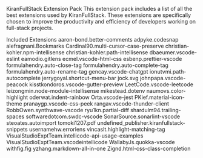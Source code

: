KiranFullStack Extension Pack
This extension pack includes a list of all the best extensions used by KiranFullStack. These extensions are specifically chosen to improve the productivity and efficiency of developers working on full-stack projects.

Included Extensions
aaron-bond.better-comments
adpyke.codesnap
alefragnani.Bookmarks
Cardinal90.multi-cursor-case-preserve
christian-kohler.npm-intellisense
christian-kohler.path-intellisense
dbaeumer.vscode-eslint
eamodio.gitlens
ecmel.vscode-html-css
esbenp.prettier-vscode
formulahendry.auto-close-tag
formulahendry.auto-complete-tag
formulahendry.auto-rename-tag
gencay.vscode-chatgpt
ionutvmi.path-autocomplete
jerrygoyal.shortcut-menu-bar
jock.svg
johnpapa.vscode-peacock
kisstkondoros.vscode-gutter-preview
LeetCode.vscode-leetcode
leizongmin.node-module-intellisense
mikestead.dotenv
naumovs.color-highlight
oderwat.indent-rainbow
Orta.vscode-jest
PKief.material-icon-theme
pranaygp.vscode-css-peek
rangav.vscode-thunder-client
RobbOwen.synthwave-vscode
ryu1kn.partial-diff
shardulm94.trailing-spaces
softwaredotcom.swdc-vscode
SonarSource.sonarlint-vscode
steoates.autoimport
tomoki1207.pdf
undefined_publisher.kiranfullstack-snippets
usernamehw.errorlens
vincaslt.highlight-matching-tag
VisualStudioExptTeam.intellicode-api-usage-examples
VisualStudioExptTeam.vscodeintellicode
WallabyJs.quokka-vscode
withfig.fig
yzhang.markdown-all-in-one
Zignd.html-css-class-completion
